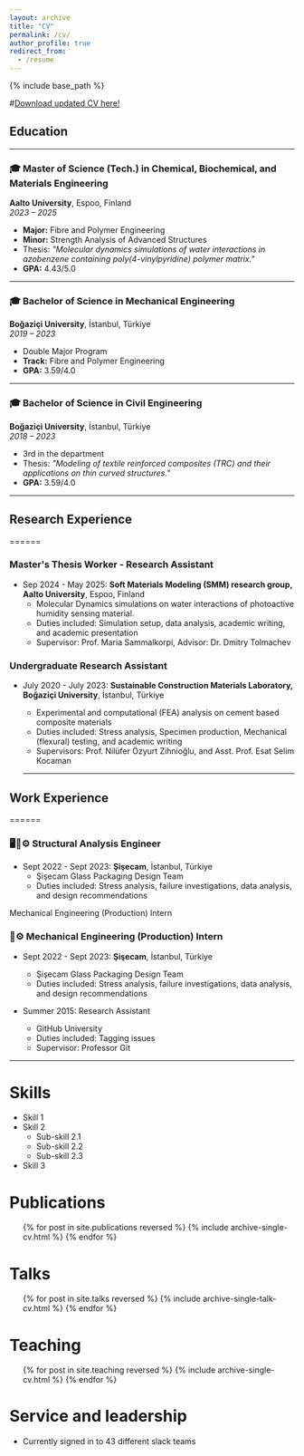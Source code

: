```yaml
---
layout: archive
title: "CV"
permalink: /cv/
author_profile: true
redirect_from:
  - /resume
---
```


{% include base_path %}

#[Download updated CV here!]()

## Education
------

### 🎓 Master of Science (Tech.) in Chemical, Biochemical, and Materials Engineering
**Aalto University**, Espoo, Finland  
*2023 – 2025*

- **Major:** Fibre and Polymer Engineering
- **Minor:** Strength Analysis of Advanced Structures
- Thesis: *"Molecular dynamics simulations of water interactions in azobenzene containing poly(4-vinylpyridine) polymer matrix."*
- **GPA:** 4.43/5.0

---

### 🎓 Bachelor of Science in Mechanical Engineering
**Boğaziçi University**, İstanbul, Türkiye  
*2019 – 2023*

- Double Major Program
- **Track:** Fibre and Polymer Engineering
- **GPA:** 3.59/4.0

---

### 🎓 Bachelor of Science in Civil Engineering
**Boğaziçi University**, İstanbul, Türkiye  
*2018 – 2023*

- 3rd in the department
- Thesis: *"Modeling of textile reinforced composites (TRC) and their applications on thin curved structures."*
- **GPA:** 3.59/4.0

---

## Research Experience
======
### Master's Thesis Worker - Research Assistant
* Sep 2024 - May 2025: **Soft Materials Modeling (SMM) research group, Aalto University**, Espoo, Finland
  * Molecular Dynamics simulations on water interactions of photoactive humidity sensing material.
  * Duties included: Simulation setup, data analysis, academic writing, and academic presentation
  * Supervisor: Prof. Maria Sammalkorpi, Advisor: Dr. Dmitry Tolmachev 
  

### Undergraduate Research Assistant
* July 2020 - July 2023: **Sustainable Construction Materials Laboratory, Boğaziçi University**, İstanbul, Türkiye
  * Experimental and computational (FEA) analysis on cement based composite materials 
  * Duties included: Stress analysis, Specimen production, Mechanical (flexural) testing, and academic writing
  * Supervisors: Prof. Nilüfer Özyurt Zihnioğlu, and Asst. Prof. Esat Selim Kocaman 
 
  ---

## Work Experience
======
### 🖥️📐⚙️ Structural Analysis Engineer
* Sept 2022 - Sept 2023: **Şişecam**, İstanbul, Türkiye
  * Şişecam Glass Packaging Design Team
  * Duties included: Stress analysis, failure investigations, data analysis, and design recommendations 
  
Mechanical Engineering (Production) Intern
### 📐⚙️ Mechanical Engineering (Production) Intern
* Sept 2022 - Sept 2023: **Şişecam**, İstanbul, Türkiye
  * Şişecam Glass Packaging Design Team
  * Duties included: Stress analysis, failure investigations, data analysis, and design recommendations 

* Summer 2015: Research Assistant
  * GitHub University
  * Duties included: Tagging issues
  * Supervisor: Professor Git

---
  
Skills
======
* Skill 1
* Skill 2
  * Sub-skill 2.1
  * Sub-skill 2.2
  * Sub-skill 2.3
* Skill 3

Publications
======
  <ul>{% for post in site.publications reversed %}
    {% include archive-single-cv.html %}
  {% endfor %}</ul>
  
Talks
======
  <ul>{% for post in site.talks reversed %}
    {% include archive-single-talk-cv.html  %}
  {% endfor %}</ul>
  
Teaching
======
  <ul>{% for post in site.teaching reversed %}
    {% include archive-single-cv.html %}
  {% endfor %}</ul>
  
Service and leadership
======
* Currently signed in to 43 different slack teams

